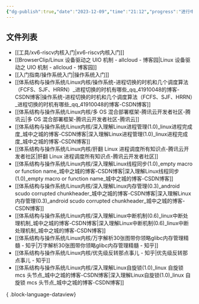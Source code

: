 ```yaml
---
{"dg-publish":true,"date":"2023-12-09","time":"21:12","progress":"进行中","tags":["OS","入门指南"],"permalink":"/入门指南/操作系统入门/","dgPassFrontmatter":true}
---
```



## 文件列表
- [[工具/xv6-riscv内核入门\|xv6-riscv内核入门]]
- [[BrowserClip/Linux 设备驱动之 UIO 机制 - allcloud - 博客园\|Linux 设备驱动之 UIO 机制 - allcloud - 博客园]]
- [[入门指南/操作系统入门\|操作系统入门]]
- [[体系结构与操作系统/Linux内核/操作系统-进程切换的时机和几个调度算法（FCFS、SJF、HRRN）_进程切换的时机有哪些_qq_41910048的博客-CSDN博客\|操作系统-进程切换的时机和几个调度算法（FCFS、SJF、HRRN）_进程切换的时机有哪些_qq_41910048的博客-CSDN博客]]
- [[体系结构与操作系统/Linux内核/多 OS 混合部署框架-腾讯云开发者社区-腾讯云\|多 OS 混合部署框架-腾讯云开发者社区-腾讯云]]
- [[体系结构与操作系统/Linux内核/深入理解Linux进程管理(1.0)_linux进程完成度_城中之城的博客-CSDN博客\|深入理解Linux进程管理(1.0)_linux进程完成度_城中之城的博客-CSDN博客]]
- [[体系结构与操作系统/Linux内核/肝翻 Linux 进程调度所有知识点-腾讯云开发者社区\|肝翻 Linux 进程调度所有知识点-腾讯云开发者社区]]
- [[体系结构与操作系统/Linux内核/深入理解Linux线程同步(1.0)_empty macro or function name_城中之城的博客-CSDN博客\|深入理解Linux线程同步(1.0)_empty macro or function name_城中之城的博客-CSDN博客]]
- [[体系结构与操作系统/Linux内核/深入理解Linux内存管理(0.3)_android scudo corrupted chunkheader_城中之城的博客-CSDN博客\|深入理解Linux内存管理(0.3)_android scudo corrupted chunkheader_城中之城的博客-CSDN博客]]
- [[体系结构与操作系统/Linux内核/深入理解Linux中断机制(0.6)_linux中断处理机制_城中之城的博客-CSDN博客\|深入理解Linux中断机制(0.6)_linux中断处理机制_城中之城的博客-CSDN博客]]
- [[体系结构与操作系统/Linux内核/万字解析30张图带你领略glibc内存管理精髓 - 知乎\|万字解析30张图带你领略glibc内存管理精髓 - 知乎]]
- [[体系结构与操作系统/Linux内核/优先级反转那点事儿 - 知乎\|优先级反转那点事儿 - 知乎]]
- [[体系结构与操作系统/Linux内核/深入理解Linux自旋锁(1.0)_linux 自旋锁 mcs 头节点_城中之城的博客-CSDN博客\|深入理解Linux自旋锁(1.0)_linux 自旋锁 mcs 头节点_城中之城的博客-CSDN博客]]

{ .block-language-dataview}

